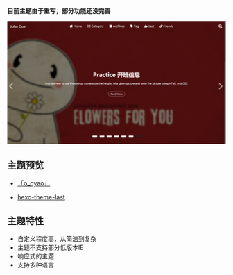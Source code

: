 **目前主题由于重写，部分功能还没完善**

![site Preview](assets/images/config/carousel.png)

## 主题预览

- [「o_oyao」](https://dyingdown.github.io)

- [hexo-theme-last](https://hexo-theme-last.github.io/)

## 主题特性

- 自定义程度高，从简洁到复杂    
- 主题不支持部分低版本IE
- 响应式的主题
- 支持多种语言